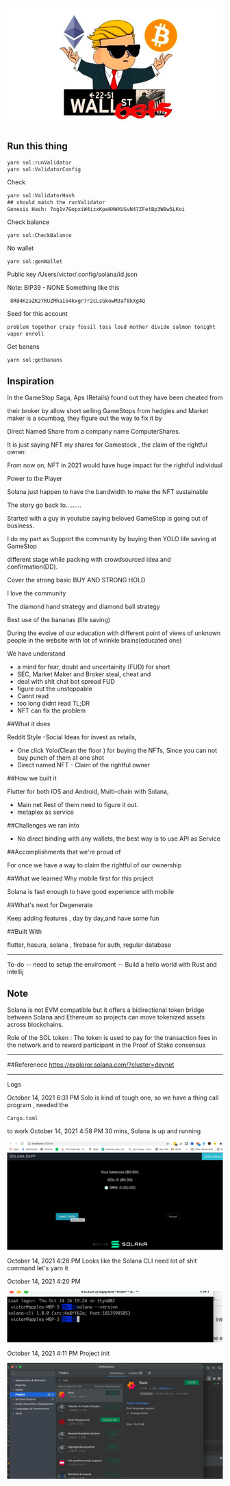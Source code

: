 ![lets's go](github_image/wsb_logo.png)

## Run this thing

```
yarn sol:runValidator
yarn sol:ValidatorConfig
```

Check
```
yarn sol:ValidatorHash
## should match the runValidator
Genesis Hash: 7og1v7GopxiW4izxKpeHXWXUGvN47ZFetBp3W8w5LKoi

```

Check balance
```
yarn sol:CheckBalance
```
No wallet
````
yarn sol:genWallet

````

Public key
/Users/victor/.config/solana/id.json

Note: BIP39 - NONE
Something like this
```
 8R84KzaZK27KUZMhaio4kxgr7r2cLsGkowM3af8kXg4Q
```

Seed for this account
```
problem together crazy fossil toss loud mother divide salmon tonight vapor enroll
```

Get banans
```
yarn sol:getbanans
```
## Inspiration

In the GameStop Saga, Aps (Retails) found out they have been cheated from

their broker by allow short selling GameStops from hedgies and Market maker is a scumbag, they figure out the way to fix it by 

Direct Named Share from a company name ComputerShares.

It is just saying NFT my shares for Gamestock , the claim of the rightful owner.

From now on, NFT in 2021 would have huge impact for the rightful individual

Power to the Player

Solana just happen to have the bandwidth to make the NFT sustainable

The story go back to.........

Started with a guy in youtube saying beloved GameStop is going out of business.


I do my part as Support the community by buying then YOLO life saving at GameStop

different stage while packing with crowdsourced idea and confirmation(DD).

Cover the strong basic BUY AND STRONG HOLD

I love the community

The diamond hand strategy and diamond ball strategy

Best use of the bananas (life saving)

During the evolve of our education with different point of views of unknown people in the website with lot of wrinkle brains(educated one)

We have understand

- a mind for fear, doubt and uncertainity (FUD) for short
- SEC, Market Maker and Broker steal, cheat and 
- deal with shit chat bot spread FUD
- figure out the unstoppable
- Cannt read
- too long didnt read TL;DR
- NFT can fix the problem


##What it does

Reddit Style -Social Ideas for invest as retails, 


- One click Yolo(Clean the floor ) for buying the NFTs,
  Since you can not buy punch of them at one shot
- Direct named NFT - Claim of the rightful owner 


##How we built it

Flutter for both IOS and Android, Multi-chain with Solana, 

- Main net Rest of them need to figure it out.
- metaplex as service


##Challenges we ran into

- No direct binding with any wallets, the best way is to use API as Service

##Accomplishments that we're proud of

For once we have a way to claim the rightful of our ownership

##What we learned
Why mobile first for this project

Solana is fast enough to have good experience with mobile

##What's next for Degenerate

Keep adding features , day by day,and  have some fun

##Built With

flutter, hasura, solana , firebase for auth, regular database

----
To-do
-- need to setup the enviroment
-- Build a hello world  with Rust and intellij

## Note
Solana is not EVM compatible but it offers a 
bidirectional token bridge between Solana and 
Ethereum so projects can move tokenized assets across blockchains.

Role of the SOL token : The token is used to pay for the transaction fees 
in the network and to reward participant in the Proof of Stake consensus


----
##Referenece
https://explorer.solana.com/?cluster=devnet


----
Logs

October 14, 2021 6:31 PM
Solo is kind of tough one, 
so we have a thing call program , needed the
```
Cargo.toml 
```
to work 
October 14, 2021 4:58 PM
30 mins, Solana is up and running

![30 mins](github_image/solana_up_and_running.png)


October 14, 2021 4:28 PM
Looks like the Solana CLI need lot of shit command
let's yarn it

October 14, 2021 4:20 PM

![Take 9 mins to get solana  CLI works!!](github_image/solana_works.png)

October 14, 2021 4:11 PM
Project init

![Beloved Intellij support Rust](github_image/intellijrust.png)



